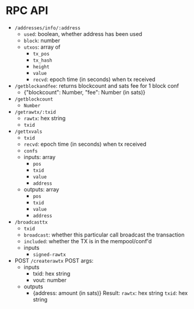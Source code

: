 # RPC API

* `/addresses/info/:address`
  - `used`: boolean, whether address has been used
  - `block`: number
  - `utxos`: array of
    - `tx_pos`
    - `tx_hash`
    - `height`
    - `value`
    - `recvd`: epoch time (in seconds) when tx received
* `/getblockandfee`: returns blockcount and sats fee for 1 block conf
  - {"blockcount": Number, "fee": Number (in sats)}
* `/getblockcount`
  - `Number`
* `/getrawtx/:txid`
  - `rawtx`: hex string
  - `txid`
* `/gettxvals`
  - `txid`
  - `recvd`: epoch time (in seconds) when tx received
  - `confs`
  - inputs: array
    - `pos`
    - `txid`
    - `value`
    - `address`
  - outputs: array
    - `pos`
    - `txid`
    - `value`
    - `address`
* `/broadcasttx`
  - `txid`
  - `broadcast`: whether this particular call broadcast the transaction
  - `included`: whether the TX is in the mempool/conf'd
  - inputs
    - `signed-rawtx`
* POST `/createrawtx`
POST args:
  - inputs
    - txid: hex string
    - vout: number
  - outputs
    - {address: amount (in sats)}
Result:
  `rawtx`: hex string
  `txid`:  hex string


